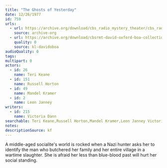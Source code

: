 ```yaml
---
title: "The Ghosts of Yesterday"
date: 12/26/1977
id: 759
urls: 
  - url: https://archive.org/download/cbs_radio_mystery_theater/cbs_radio_mystery_theater-0751-0800.zip/cbs_radio_mystery_theater-0751-0800%2Fcbsrmt_0759_the_ghosts_of_yesterday.mp3
    source: archive-org
  - url: https://archive.org/download/cbsrmt-david-oxford-boa-collection/CBSRMT-771226-0759-The-Ghosts-of-Yesterday-(24-22)-[2007]-{BoA}.mp3
    quality: 0
    source: kl-davidoboa
audioQuality: 0
tags: 
multipart: 0
actors:  
  - id: 26
    name: Teri Keane  
  - id: 151
    name: Russell Horton  
  - id: 49
    name: Mandel Kramer  
  - id: 2
    name: Leon Janney
writers:  
  - id: 215
    name: Victoria Dann
searchable: Teri Keane,Russell Horton,Mandel Kramer,Leon Janney Victoria Dann
notes: 
descriptionSource: kf
---
```

A middle-aged socialite's world is rocked when a Nazi hunter asks her to identify the man who butchered her family and her entire village in a wartime slaughter. She is afraid her less than blue-blood past will hurt her social standing.